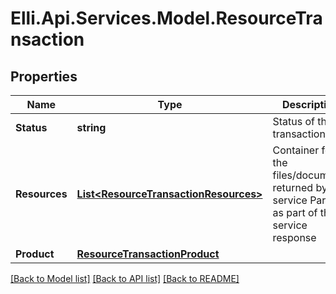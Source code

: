 # Elli.Api.Services.Model.ResourceTransaction
## Properties

Name | Type | Description | Notes
------------ | ------------- | ------------- | -------------
**Status** | **string** | Status of the transaction. | [optional] 
**Resources** | [**List&lt;ResourceTransactionResources&gt;**](ResourceTransactionResources.md) | Container for the files/documents returned by the service Partner as part of their service response | [optional] 
**Product** | [**ResourceTransactionProduct**](ResourceTransactionProduct.md) |  | [optional] 

[[Back to Model list]](../README.md#documentation-for-models) [[Back to API list]](../README.md#documentation-for-api-endpoints) [[Back to README]](../README.md)

